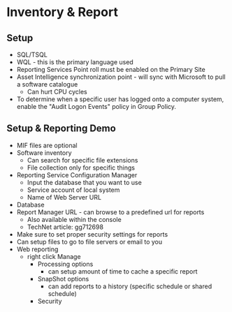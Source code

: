# Inventory & Report

## Setup

- SQL/TSQL
- WQL - this is the primary language used
- Reporting Services Point roll must be enabled on the Primary Site
- Asset Intelligence synchronization point - will sync with Microsoft to pull a software catalogue
  - Can hurt CPU cycles
- To determine when a specific user has logged onto a computer system, enable the "Audit Logon Events" policy in Group Policy.

## Setup & Reporting Demo

- MIF files are optional
- Software inventory
  - Can search for specific file extensions
  - File collection only for specific things
- Reporting Service Configuration Manager
  - Input the database that you want to use
  - Service account of local system
  - Name of Web Server URL
- Database
- Report Manager URL - can browse to a predefined url for reports
  - Also available within the console
  - TechNet article: gg712698
- Make sure to set proper security settings for reports
- Can setup files to go to file servers or email to you
- Web reporting
  - right click Manage
    - Processing options
      - can setup amount of time to cache a specific report
    - SnapShot options
      - can add reports to a history (specific schedule or shared schedule)
    - Security 

